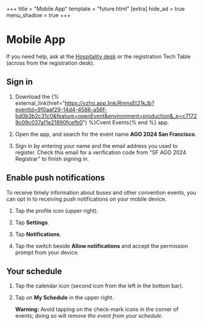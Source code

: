 +++
title = "Mobile App"
template = "future.html"
[extra]
hide_ad = true
menu_shadow = true
+++

<div class="home-outer">

<div class="home-below">
<div>

# Mobile App

<div class="app-instructions">

If you need help, ask at the <a href="/information/#hospitality-desk">Hospitality desk</a> or the registration Tech Table (across from the registration desk).

## Sign in

1. Download the {% external_link(href="https://yzho.app.link/RmnsEt21kJb?eventId=910aaf29-14d4-4586-a56f-bd0b3b2c31c0&feature=openEvent&environment=production&_p=c71729c09c037af1e21890fcefb0") %}Cvent Events{% end %} app.

2. Open the app, and search for the event name <strong>AGO 2024 San Francisco</strong>.

3. Sign in by entering your name and the email address you used to register. Check this email for a verification code from "SF AGO 2024 Registrar" to finish signing in.

## Enable push notifications

To receive timely information about buses and other convention events, you can opt in to receiving push notifications on your mobile device.

1. Tap the profile icon (upper right).

2. Tap **Settings**.

3. Tap **Notifications**.

4. Tap the switch beside **Allow notifications** and accept the permission prompt from your device.

## Your schedule

1. Tap the calendar icon (second icon from the left in the bottom bar).

2. Tap on <strong>My Schedule</strong> in the upper right.

   <strong>Warning:</strong> Avoid tapping on the check-mark icons in the corner of events; doing so will *remove the event from your schedule*.

</div>

<div class="ad mobile midpage">
  <div class="ad-container mobile"><a class="ad-link"><img></a></div>
</div>

</div>
</div>

</div>

